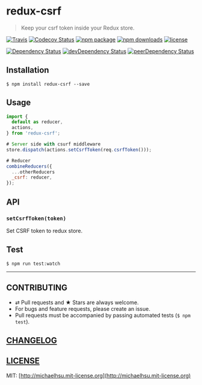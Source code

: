 # redux-csrf

> Keep your csrf token inside your Redux store.

[![Travis][build-badge]][build] [![Codecov Status][codecov-badge]][codecov] [![npm package][npm-badge]][npm] [![npm downloads][npm-downloads]][npm] [![license][license-badge]][license]

[![Dependency Status][dependency-badge]][dependency] [![devDependency Status][devDependency-badge]][devDependency] [![peerDependency Status][peerDependency-badge]][peerDependency]

[build-badge]: https://img.shields.io/travis/evenchange4/redux-csrf/master.svg?style=flat-square
[build]: https://travis-ci.org/evenchange4/redux-csrf

[npm-badge]: https://img.shields.io/npm/v/redux-csrf.svg?style=flat-square
[npm]: https://www.npmjs.org/package/redux-csrf

[codecov-badge]: https://img.shields.io/codecov/c/github/evenchange4/redux-csrf.svg?style=flat-square
[codecov]: https://codecov.io/github/evenchange4/redux-csrf?branch=master

[npm-downloads]: https://img.shields.io/npm/dt/redux-csrf.svg?style=flat-square

[license-badge]: https://img.shields.io/npm/l/redux-csrf.svg?style=flat-square
[license]: http://michaelhsu.mit-license.org/

[dependency-badge]: https://david-dm.org/evenchange4/redux-csrf.svg?style=flat-square
[dependency]: https://david-dm.org/evenchange4/redux-csrf
[devDependency-badge]: https://david-dm.org/evenchange4/redux-csrf/dev-status.svg?style=flat-square
[devDependency]: https://david-dm.org/evenchange4/redux-csrf#info=devDependencies
[peerDependency-badge]: https://david-dm.org/evenchange4/redux-csrf/peer-status.svg?style=flat-square
[peerDependency]: https://david-dm.org/evenchange4/redux-csrf#info=peerDependencies

## Installation

```console
$ npm install redux-csrf --save
```

## Usage

```js
import {
  default as reducer,
  actions,
} from 'redux-csrf';

# Server side with csurf middleware
store.dispatch(actions.setCsrfToken(req.csrfToken()));

# Reducer
combineReducers({
  ...otherReducers
  _csrf: reducer,
});
```

## API

### `setCsrfToken(token)`

Set CSRF token to redux store.

## Test

```
$ npm run test:watch
```

---

## CONTRIBUTING

* ⇄ Pull requests and ★ Stars are always welcome.
* For bugs and feature requests, please create an issue.
* Pull requests must be accompanied by passing automated tests (`$ npm test`).

## [CHANGELOG](CHANGELOG.md)

## [LICENSE](LICENSE)

MIT: [http://michaelhsu.mit-license.org](http://michaelhsu.mit-license.org)
